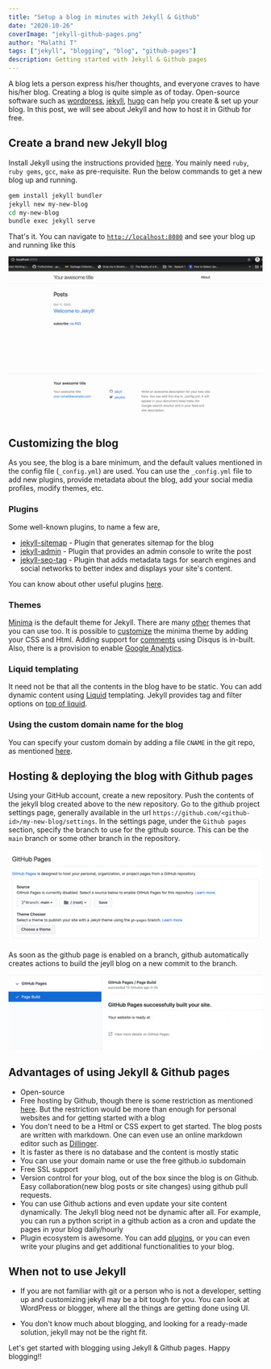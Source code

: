 ```yaml
---
title: "Setup a blog in minutes with Jekyll & Github"
date: "2020-10-26"
coverImage: "jekyll-github-pages.png"
author: "Malathi T"
tags: ["jekyll", "blogging", "blog", "github-pages"]
description: Getting started with Jekyll & Github pages
---
```

A blog lets a person express his/her thoughts, and everyone craves to have his/her blog. Creating a blog is quite simple as of today. Open-source software such as [wordpress](https://wordpress.com/), [jekyll](https://jekyllrb.com/), [hugo](https://gohugo.io/) can help you create & set up your blog. In this post, we will see about Jekyll and how to host it in Github for free.

## Create a brand new Jekyll blog
Install Jekyll using the instructions provided [here](https://jekyllrb.com/docs/installation/). You mainly need `ruby`, `ruby gems`, `gcc`, `make` as pre-requisite. Run the below commands to get a new blog up and running.
```sh
gem install jekyll bundler
jekyll new my-new-blog
cd my-new-blog
bundle exec jekyll serve
```
That's it. You can navigate to [`http://localhost:8080`](http://localhost:8080) and see your blog up and running like this

![A new jekyll blog](new-blog.png)

## Customizing the blog
As you see, the blog is a bare minimum, and the default values mentioned in the config file (`_config.yml`) are used. You can use the `_config.yml` file to add new plugins, provide metadata about the blog, add your social media profiles, modify themes, etc. 

### Plugins
Some well-known plugins, to name a few are,
- [jekyll-sitemap](https://github.com/jekyll/jekyll-sitemap) - Plugin that generates sitemap for the blog
- [jekyll-admin](https://github.com/jekyll/jekyll-admin) - Plugin that provides an admin console to write the post
- [jekyll-seo-tag](https://github.com/jekyll/jekyll-seo-tag) - Plugin that adds metadata tags for search engines and social networks to better index and displays your site's content.

You can know about other useful plugins [here](https://planetjekyll.github.io/plugins/top).

### Themes
[Minima](https://github.com/jekyll/minima) is the default theme for Jekyll. There are many [other](https://jekyll-themes.com/free/) themes that you can use too. It is possible to [customize](https://github.com/jekyll/minima#customizing-templates) the minima theme by adding your CSS and Html. Adding support for [comments](https://github.com/jekyll/minima#enabling-comments-via-disqus) using Disqus is in-built. Also, there is a provision to enable [Google Analytics](https://github.com/jekyll/minima#enabling-google-analytics).

### Liquid templating
It need not be that all the contents in the blog have to be static. You can add dynamic content using [Liquid](https://shopify.github.io/liquid/) templating. Jekyll provides tag and filter options on [top of liquid](https://jekyllrb.com/docs/liquid/).

### Using the custom domain name for the blog

You can specify your custom domain by adding a file `CNAME` in the git repo, as mentioned [here](https://docs.github.com/en/free-pro-team@latest/github/working-with-github-pages/about-custom-domains-and-github-pages).

## Hosting & deploying the blog with Github pages
Using your GitHub account, create a new repository. Push the contents of the jekyll blog created above to the new repository. Go to the github project settings page, generally available in the url
`https://github.com/<github-id>/my-new-blog/settings`.
In the settings page, under the `Github pages` section, specify the branch to use for the github source. This can be the `main` branch or some other branch in the repository.

![Enable github page for the repo](enable-github-pages.png)

As soon as the github page is enabled on a branch, github automatically creates actions to build the jeyll blog on a new commit to the branch.

![Github pages build action](github-pages-action.png)

## Advantages of using Jekyll & Github pages
- Open-source
- Free hosting by Github, though there is some restriction as mentioned [here](https://docs.github.com/en/free-pro-team@latest/github/working-with-github-pages/about-github-pages#usage-limits). But the restriction would be more than enough for personal websites and for getting started with a blog
- You don't need to be a Html or CSS expert to get started. The blog posts are written with markdown. One can even use an online markdown editor such as [Dillinger](http://dillinger.io/).
- It is faster as there is no database and the content is mostly static
- You can use your domain name or use the free github.io subdomain
- Free SSL support
- Version control for your blog, out of the box since the blog is on Github. Easy collaboration(new blog posts or site changes) using github pull requests.
- You can use Github actions and even update your site content dynamically. The Jekyll blog need not be dynamic after all. For example, you can run a python script in a github action as a cron and update the pages in your blog daily/hourly
- Plugin ecosystem is awesome. You can add [plugins](https://jekyllrb.com/docs/plugins/), or you can even write your plugins and get additional functionalities to your blog.

## When not to use Jekyll
- If you are not familiar with git or a person who is not a developer, setting up and customizing jekyll may be a bit tough for you. You can look at WordPress or blogger, where all the things are getting done using UI. 

- You don't know much about blogging, and looking for a ready-made solution, jekyll may not be the right fit. 

Let's get started with blogging using Jekyll & Github pages. Happy blogging!!
